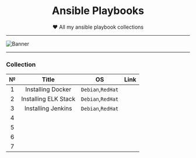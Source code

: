<div align="center">

# Ansible Playbooks
  
❤ All my ansible playbook collections
  
</div>
  
---
  
![Banner](https://www.ansible.com/hubfs/social-suggested-images/www.ansible.comhubfsImagesRed-Hat-Ansible_OG_1200x630.png)
  
---
  
### Collection

| № 	| Title 	| OS 	| Link 	|
|:---:	|:---:	|:---:	|:---:	|
| 1 	| Installing Docker 	| `Debian`,`RedHat` 	|  	|
| 2 	| Installing ELK Stack 	| `Debian`,`RedHat` 	|  	|
| 3 	| Installing Jenkins 	| `Debian`,`RedHat` 	|  	|
| 4 	|  	|  	|  	|
| 5 	|  	|  	|  	|
| 6 	|  	|  	|  	|
| 7 	|  	|  	|  	|
